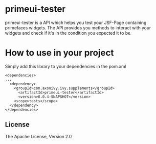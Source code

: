# primeui-tester
primeui-tester is a API which helps you test your JSF-Page containing primefaces widgets. The API provides you methods to interact with your widgets and check if it's in the condition you expected it to be. 

# How to use in your project
Simply add this library to your dependencies in the pom.xml

    <dependencies>
    ...
      <dependency>
        <groupId>com.axonivy.ivy.supplements</groupId>
    	  <artifactId>primeui-tester</artifactId>
    	  <version>0.0.4-SNAPSHOT</version>
        <scope>tests</scope>
      </dependency>
    </dependencies>

## License
The Apache License, Version 2.0

